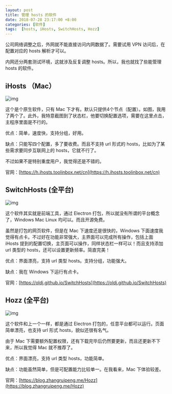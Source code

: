 ```yaml
---
layout: post
title: 管理 hosts 的软件 
date: 2018-07-28 23:17:00 +8:00
categories: [软件]
tags:  [hosts, iHosts, SwitchHosts, Hozz]
---
```


公司网络调整之后，外网就不能直接访问内网数据了。需要试用 VPN 访问后，在配置对应的 hosts 解析才可以。

内网还分两套测试环境，这就涉及反复调整 hosts。所以，我也就找了些能管理 hosts 的软件。

## iHosts （Mac）
![img](https://cdn0.yukapril.com/blog/2018-08-28-hosts-iHosts.png-wm.black)

这个是个原生软件，只有 Mac 下才有。默认只提供4个节点（配置）。如图，我用了两个了。此外，我特意截图到了状态栏，他要切换配置选项，需要在这里点击，主程序里面是不行的。

优点：简单，速度快，支持分组，好用。

缺点：只能写四个配置，多了要收费。而且不支持 url 形式的 hosts，比如为了某些需求要同步互联网上的 hosts，它就不行了。

不过如果不是特别重度用户，我觉得还是不错的。

官网：[https://h.ihosts.toolinbox.net/cn](https://h.ihosts.toolinbox.net/cn)

## SwitchHosts (全平台)
![img](https://cdn0.yukapril.com/blog/2018-08-28-hosts-SwitchHosts.png-wm.black)

这个软件其实就是前端工具，通过 Electron 打包，所以就没有所谓的平台概念了，Windows Mac Linux 均可以。而且开源免费。

虽然是打包的网页软件，但是在 Mac 下速度还是很快的，Windows 下面速度我觉得有点卡。不过好在功能非常强大，主界面可以完成所有操作，包括上面 iHosts 提到的配置切换，主页面可以操作，同样状态栏一样可以！而且支持添加 url 类型的 hosts，还可以设置更新频率。简直完美！

优点：界面漂亮，支持 url 类型 hosts。支持分组，功能强大。

缺点：我在 Windows 下运行有点卡。

官网：[https://oldj.github.io/SwitchHosts](https://oldj.github.io/SwitchHosts)

## Hozz (全平台)
![img](https://cdn0.yukapril.com/blog/2018-08-28-hosts-Hozz.png-wm.black)

这个软件和上一个一样，都是通过 Electron 打包的，任意平台都可以运行。页面简单漂亮，也支持 url 形式 hosts，貌似还很有名气。

由于 Mac 下需要额外配置权限，还有下载完毕后仍然要更新，而且还更新不下来，所以我觉得 Mac 就不推荐了。

优点：界面漂亮，支持 url 类型 hosts，功能简单。

缺点：功能虽然简单，但是可配置能力比较单一。在我看来，Mac 下体验较差。

官网：[https://blog.zhangruipeng.me/Hozz](https://blog.zhangruipeng.me/Hozz)
